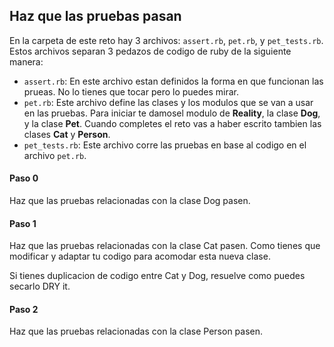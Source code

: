 ## Haz que las pruebas pasan

En la carpeta de este reto hay 3 archivos: `assert.rb`, `pet.rb`, y `pet_tests.rb`. Estos archivos separan 3 pedazos de codigo de ruby de la siguiente manera:

- `assert.rb`: En este archivo estan definidos la forma en que funcionan las prueas. No lo tienes que tocar pero lo puedes mirar.
- `pet.rb`: Este archivo define las clases y los modulos que se van a usar en las pruebas. Para iniciar te damosel modulo de **Reality**, la clase **Dog**, y la clase **Pet**. Cuando completes el reto vas a haber escrito tambien las clases **Cat** y **Person**.
- `pet_tests.rb`: Este archivo corre las pruebas en base al codigo en el archivo `pet.rb`.

#### Paso 0

Haz que las pruebas relacionadas con la clase Dog pasen.

#### Paso 1

Haz que las pruebas relacionadas con la clase Cat pasen. Como tienes que modificar y adaptar tu codigo para acomodar esta nueva clase.

Si tienes duplicacion de codigo entre Cat y Dog, resuelve como puedes secarlo DRY it.

#### Paso 2

Haz que las pruebas relacionadas con la clase Person pasen.
